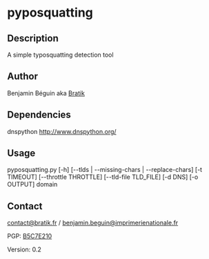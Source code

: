 # pyposquatting

## Description

A simple typosquatting detection tool

## Author

Benjamin Béguin aka [Bratik](https://github.com/Bratik)

## Dependencies
dnspython <http://www.dnspython.org/>

## Usage
pyposquatting.py [-h] [--tlds | --missing-chars | --replace-chars]
                 [-t TIMEOUT] [--throttle THROTTLE]
                 [--tld-file TLD_FILE] [-d DNS] [-o OUTPUT]
                  domain

## Contact

contact@bratik.fr / benjamin.beguin@imprimerienationale.fr

PGP: [B5C7E210](https://pgp.mit.edu/pks/lookup?op=get&search=0x0E5357AAB5C7E210)

Version: 0.2

